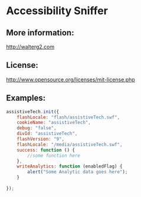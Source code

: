 # Accessibility Sniffer

## More information:
http://walterg2.com
 
## License:
http://www.opensource.org/licenses/mit-license.php

## Examples:
```javascript
assistiveTech.init({
	flashLocale: "flash/assistiveTech.swf",
	cookieName: "assistiveTech",
	debug: "false",
	divId: "assistiveTech",
	flashVersion: "9",
	flashLocale: "/media/assistiveTech.swf",
	success: function () { 
		//some function here
	},
	writeAnalytics: function (enabledFlag) {
		alert("Some Analytic data goes here");
	}
 
});
```